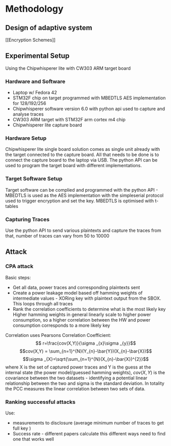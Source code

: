 # Methodology
## Design of adaptive system
[[Encryption Schemes]]
## Experimental Setup
Using the Chipwhisperer lite with CW303 ARM target board 
### Hardware and Software
- Laptop w/ Fedora 42
- STM32F chip on target programmed with MBEDTLS AES implementation for 128/192/256
- Chipwhisperer software version 6.0 with python api used to capture and analyse traces
- CW303 ARM target with STM32F arm cortex m4 chip
- Chipwhisperer lite capture board 

### Hardware Setup
Chipwhisperer lite single board solution comes as single unit already with the target connected to the capture board. All that needs to be done is to connect the 
capture board to the laptop via USB. The python API can be used to program the target board with different implementations. 
### Target Software Setup
Target software can be complied and programmed with the python API - MBEDTLS is used as the AES implementation with the simpleserial protocol used to trigger encryption and set the key. MBEDTLS is optimised with t-tables
### Capturing Traces
Use the python API to send various plaintexts and capture the traces from that, number of traces can vary from 50 to 10000 

## Attack
### CPA attack
Basic steps:
- Get all data, power traces and corresponding plaintexts sent
- Create a power leakage model based off hamming weights of intermediate values - XORing key with plaintext output from the SBOX. This loops through all traces
- Rank the correlation coefficients to determine what is the most likely key
Higher hamming weights in general linearly scale to higher power consumption, so a higher correlation between the HW and power consumption corresponds to a more likely key 

Correlation uses Pearsons Correlation Coefficient:
 $$ r=\frac{cov(X,Y)}{\sigma _{x}\sigma _{y}}$$$$cov(X,Y) = \sum_{n=1}^{N}(Y_{n}-\bar{Y})(X_{n}-\bar{X})$$ $$\sigma _{X}=\sqrt{\sum_{n=1}^{N}(X_{n}-\bar{X})^{2}}$$
 where X is the set of captured power traces and Y is the guess at the internal state (the power model/guessed hamming weights), $cov(X,Y)$ is the covariance between the two datasets - identifying a potential linear relationship between the two and sigma is the standard deviation. In totality the PCC measures the linear correlation between two sets of data. 

### Ranking successful attacks
Use:
- measurements to disclosure (average minimum number of traces to get full key )
- Success rate - different papers calculate this different ways need to find one that works well





